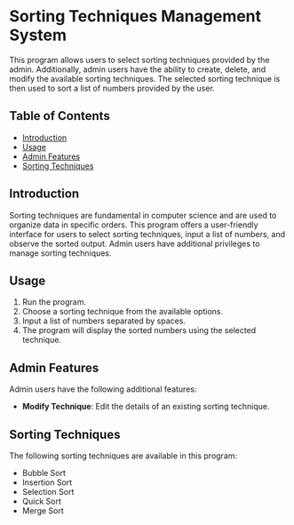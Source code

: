 # Sorting Techniques Management System

This program allows users to select sorting techniques provided by the admin. Additionally, admin users have the ability to create, delete, and modify the available sorting techniques. The selected sorting technique is then used to sort a list of numbers provided by the user.

## Table of Contents

- [Introduction](#introduction)
- [Usage](#usage)
- [Admin Features](#admin-features)
- [Sorting Techniques](#sorting-techniques)

## Introduction

Sorting techniques are fundamental in computer science and are used to organize data in specific orders. This program offers a user-friendly interface for users to select sorting techniques, input a list of numbers, and observe the sorted output. Admin users have additional privileges to manage sorting techniques.

## Usage

1. Run the program.
2. Choose a sorting technique from the available options.
3. Input a list of numbers separated by spaces.
4. The program will display the sorted numbers using the selected technique.

## Admin Features

Admin users have the following additional features:

- **Modify Technique**: Edit the details of an existing sorting technique.

## Sorting Techniques

The following sorting techniques are available in this program:

- Bubble Sort
- Insertion Sort
- Selection Sort
- Quick Sort
- Merge Sort


